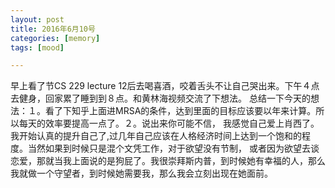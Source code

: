 ```yaml
---
layout: post
title: 2016年6月10号
categories: [memory]
tags: [mood]

---
```


早上看了节CS 229 lecture 12后去喝喜酒，咬着舌头不让自己哭出来。下午４点去健身，回家累了睡到到８点。和黄林海视频交流了下想法。
总结一下今天的想法：１。看了下知乎上面进MRSA的条件，达到里面的目标应该要以年来计算。所以每天的效率要提高一点了。２。说出来你可能不信，
我感觉自己爱上肖西了。我开始认真的提升自己了,过几年自己应该在人格经济时间上达到一个饱和的程度。当然如果到时候只是混个文凭工作，对于欲望没有节制，
或者因为欲望去谈恋爱，那就当我上面说的是狗屁了。我很崇拜斯内普，到时候她有幸福的人，那么我就做一个守望者，到时候她需要我，那么我会立刻出现在她面前。
